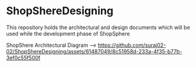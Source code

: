 # ShopShereDesigning
This repository holds the architectural and design documents which will be used while the development phase of ShopSphere

ShopShere Architectural Diagram  --> https://github.com/suraj02-02/ShopShereDesigning/assets/61487049/8c51958d-233a-4f35-b77b-3ef0c55f500f
